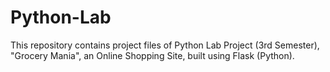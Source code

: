 # Python-Lab
This repository contains project files of Python Lab Project (3rd Semester), "Grocery Mania", an Online Shopping Site, built using Flask (Python).
